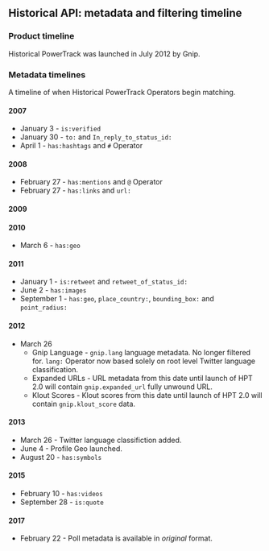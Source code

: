 ## Historical API: metadata and filtering timeline  <a id="hptTimeline" class="tall">&nbsp;</a>

### Product timeline

Historical PowerTrack was launched in July 2012 by Gnip. 


### Metadata timelines

A timeline of when Historical PowerTrack Operators begin matching. 

#### 2007
+ January 3 - ```is:verified``` 
+ January 30 - ```to:``` and ```In_reply_to_status_id:``` 
+ April 1 - ```has:hashtags``` and ```#``` Operator 
#### 2008
+ February 27 - ```has:mentions``` and ```@``` Operator 
+ February 27 - ```has:links``` and ```url:``` 
#### 2009 
#### 2010
+ March 6 - ```has:geo```  
#### 2011
+ January 1 - ```is:retweet``` and ```retweet_of_status_id:``` 
+ June 2 - ```has:images```
+ September 1 - ```has:geo```, ```place_country:```, ```bounding_box:``` and ```point_radius:```

#### 2012
+ March 26 
    - Gnip Language - ```gnip.lang``` language metadata. No longer filtered for. ```lang:``` Operator now based solely on root level Twitter language classification. 
    - Expanded URLs - URL metadata from this date until launch of HPT 2.0 will contain ```gnip.expanded_url``` fully unwound URL. 
    - Klout Scores - Klout scores from this date until launch of HPT 2.0 will contain ```gnip.klout_score``` data.

#### 2013
+ March 26 - Twitter language classifiction added. 
+ June 4 - Profile Geo launched.
+ August 20 - ```has:symbols``` 

#### 2015
+ February 10 - ```has:videos```  
+ September 28 - ```is:quote``` 

#### 2017
+ February 22 - Poll metadata is available in *original* format. 

